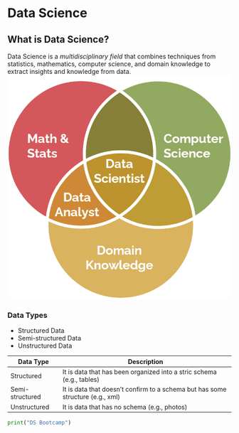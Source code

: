 # Data Science
## What is Data Science?
Data Science is a *multidisciplinary field* that combines techniques from statistics, mathematics, computer science, and domain knowledge to extract insights and knowledge from data.
![Data Science](DS.png)
### Data Types
- Structured Data
- Semi-structured Data
- Unstructured Data
  
| Data Type       | Description                                          |
|-----------------|------------------------------------------------------|
| Structured      | It is data that has been organized into a stric schema (e.g., tables) |
| Semi-structured | It is data that doesn’t confirm to a schema but has some structure  (e.g., xml)|
| Unstructured    | It is data that has no schema   (e.g., photos)   |

```python
print("DS Bootcamp")
